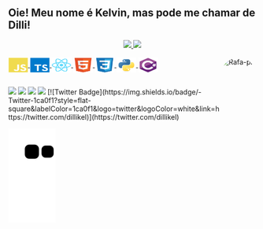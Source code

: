 ## Oie! Meu nome é Kelvin, mas pode me chamar de Dilli!
<div align="center">
  <a href="https://github.com/dillikel">
  <img height="180em" src="https://github-readme-stats.vercel.app/api?username=dillikel&show_icons=true&theme=dracula&include_all_commits=true&count_private=true"/>
  <img height="180em" src="https://github-readme-stats.vercel.app/api/top-langs/?username=dillikel&layout=compact&langs_count=7&theme=dracula"/>
</div>
<div style="display: inline_block"><br>
  <img align="center" alt="Rafa-Js" height="30" width="40" src="https://raw.githubusercontent.com/devicons/devicon/master/icons/javascript/javascript-plain.svg">
  <img align="center" alt="Rafa-Ts" height="30" width="40" src="https://raw.githubusercontent.com/devicons/devicon/master/icons/typescript/typescript-plain.svg">
  <img align="center" alt="Rafa-React" height="30" width="40" src="https://raw.githubusercontent.com/devicons/devicon/master/icons/react/react-original.svg">
  <img align="center" alt="Rafa-HTML" height="30" width="40" src="https://raw.githubusercontent.com/devicons/devicon/master/icons/html5/html5-original.svg">
  <img align="center" alt="Rafa-CSS" height="30" width="40" src="https://raw.githubusercontent.com/devicons/devicon/master/icons/css3/css3-original.svg">
  <img align="center" alt="Rafa-Python" height="30" width="40" src="https://raw.githubusercontent.com/devicons/devicon/master/icons/python/python-original.svg">
  <img align="center" alt="Rafa-Csharp" height="30" width="40" src="https://raw.githubusercontent.com/devicons/devicon/master/icons/csharp/csharp-original.svg">
  <img align="right" alt="Rafa-pic" height="150" style="border-radius:50px;" src="https://media.discordapp.net/attachments/639956127056134178/890373478988013628/Publicacoes_Instagram_1_1.png?width=676&height=676">
</div>
  
  ##
 
<div>
  <a href="https://instagram.com/dillikel" target="_blank"><img src="https://img.shields.io/badge/-Instagram-%23E4405F?style=for-the-badge&logo=instagram&logoColor=white" target="_blank"></a>
 	<a href="https://www.twitch.tv/dillikel" target="_blank"><img src="https://img.shields.io/badge/Twitch-9146FF?style=for-the-badge&logo=twitch&logoColor=white" target="_blank"></a>
 <a href="https://discord.gg/RxEXPhxd5d" target="_blank"><img src="https://img.shields.io/badge/Discord-7289DA?style=for-the-badge&logo=discord&logoColor=white" target="_blank"></a> 
    <a href="https://www.linkedin.com/in/dillikel" target="_blank"><img src="https://img.shields.io/badge/-LinkedIn-%230077B5?style=for-the-badge&logo=linkedin&logoColor=white" target="_blank"></a> 
  [![Twitter Badge](https://img.shields.io/badge/-Twitter-1ca0f1?style=flat-square&labelColor=1ca0f1&logo=twitter&logoColor=white&link=https://twitter.com/dillikel)](https://twitter.com/dillikel)
 
  ![Snake animation](https://github.com/rafaballerini/rafaballerini/blob/output/github-contribution-grid-snake.svg)
 
</div>
  
<!--

# Oie! Meu nome é Kelvin!✌️

[![Github Badge](https://img.shields.io/badge/-Github-000?style=flat-square&logo=Github&logoColor=white&link=https://github.com/DilliKel)](https://github.com/DilliKel)
[![Linkedin Badge](https://img.shields.io/badge/-LinkedIn-blue?style=flat-square&logo=Linkedin&logoColor=white&link=https://www.linkedin.com/in/dillikel/)](https://www.linkedin.com/in/dillikel/)


### About me

### Oie! Meu nome Kelvin 👋
- Tenho 20 anos
- Estudo Ciência da Computação, Estou no 5º Semestre!
- Atuamente trabalho no TI do CREA-RR como Suporte técnico.
- Tenho medo de altura, mas com um pouco de esforço eu chego mais alto.

[![Anurag's GitHub stats](https://github-readme-stats.vercel.app/apiDilliKel=anuraghazra)](https://github.com/anuraghazra/github-readme-stats)
![Anurag's GitHub stats](https://github-readme-stats.vercel.app/apiDilliKel=anuraghazra&show_icons=true)
![Anurag's GitHub stats](https://github-readme-stats.vercel.app/apiDilliKel=anuraghazra&show_icons=true&theme=radical)







**DilliKel/DilliKel** is a ✨ _special_ ✨ repository because its `README.md` (this file) appears on your GitHub profile.


- 🔭 I’m currently working on ...
- 🌱 I’m currently learning ...
- 👯 I’m looking to collaborate on ...
- 🤔 I’m looking for help with ...
- 💬 Ask me about ...
- 📫 How to reach me: ...
- 😄 Pronouns: ...
- ⚡ Fun fact: ...
-->
